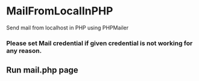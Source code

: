 # MailFromLocalInPHP
Send mail from localhost in PHP using PHPMailer


### Please set Mail credential if given credential is not working for any reason.

## Run mail.php page 
